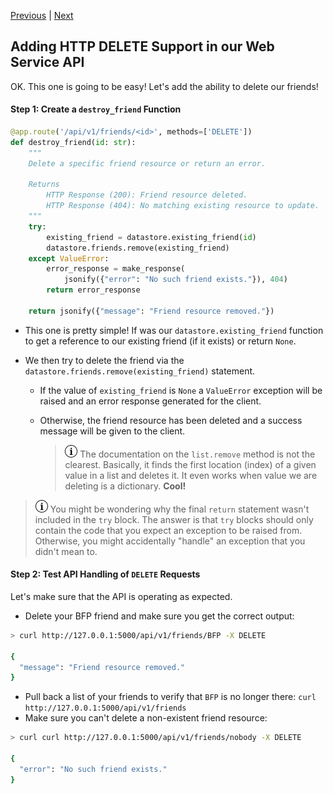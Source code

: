 [Previous](exercise-7.md) |  [Next](exercise-9.md)
## Adding HTTP DELETE Support in our Web Service API
OK. This one is going to be easy!  Let's add the ability to delete our friends!

#### Step 1: Create a `destroy_friend` Function
```python
@app.route('/api/v1/friends/<id>', methods=['DELETE'])
def destroy_friend(id: str):
    """
    Delete a specific friend resource or return an error.

    Returns
        HTTP Response (200): Friend resource deleted.
        HTTP Response (404): No matching existing resource to update.
    """
    try:
        existing_friend = datastore.existing_friend(id)
        datastore.friends.remove(existing_friend)
    except ValueError:
        error_response = make_response(
            jsonify({"error": "No such friend exists."}), 404)
        return error_response
    
    return jsonify({"message": "Friend resource removed."})

```

* This one is pretty simple!  If was our `datastore.existing_friend` function
to get a reference to our existing friend (if it exists) or return `None`.
  
* We then try to delete the friend via the 
`datastore.friends.remove(existing_friend)` statement.
    * If the value of `existing_friend` is `None` a `ValueError` exception
    will be raised and an error response generated for the client.
    * Otherwise, the friend resource has been deleted and a success message
    will be given to the client.

        > ![info](../images/information.png) The documentation on the `list.remove`
        method is not the clearest. Basically, it finds the first location 
        (index) of a given value in a list and deletes it.  It even works when 
        value we are deleting is a dictionary.  **Cool!**
        
> ![info](../images/information.png) You might be wondering why the final 
`return` statement wasn't included in the `try` block.  The answer is that 
`try` blocks should only contain the code that you expect an exception to be
raised from.  Otherwise, you might accidentally "handle" an exception that you
didn't mean to.

#### Step 2: Test API Handling of `DELETE` Requests
Let's make sure that the API is operating as expected.
    
* Delete your BFP friend and make sure you get the correct output: 
```bash
> curl http://127.0.0.1:5000/api/v1/friends/BFP -X DELETE

{
  "message": "Friend resource removed."
}
```
* Pull back a list of your friends to verify that `BFP` is no longer there: `curl http://127.0.0.1:5000/api/v1/friends`
* Make sure you can't delete a non-existent friend resource:
```bash
> curl curl http://127.0.0.1:5000/api/v1/friends/nobody -X DELETE

{
  "error": "No such friend exists."
}
```
    
       
        

